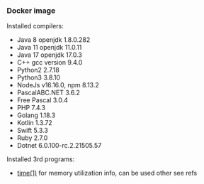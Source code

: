 ### Docker image

Installed compilers:

- Java 8 openjdk 1.8.0.282
- Java 11 openjdk 11.0.11
- Java 17 openjdk 17.0.3
- C++ gcc version 9.4.0
- Python2 2.7.18
- Python3 3.8.10
- NodeJs v16.16.0, npm 8.13.2
- PascalABC.NET 3.6.2
- Free Pascal 3.0.4
- PHP 7.4.3
- Golang 1.18.3
- Kotlin 1.3.72
- Swift  5.3.3
- Ruby 2.7.0
- Dotnet 6.0.100-rc.2.21505.57


Installed 3rd programs:

- [time(1)](http://man7.org/linux/man-pages/man1/time.1.html) for memory utilization info, can be used other see refs
